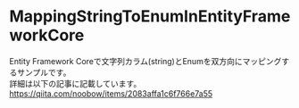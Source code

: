 # MappingStringToEnumInEntityFrameworkCore
Entity Framework Coreで文字列カラム(string)とEnumを双方向にマッピングするサンプルです。  
詳細は以下の記事に記載しています。  
https://qiita.com/noobow/items/2083affa1c6f766e7a55
